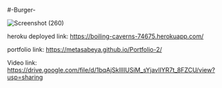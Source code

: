 #-Burger-

![Screenshot (260)](https://user-images.githubusercontent.com/65740871/93692585-3cd5f900-fab2-11ea-82b3-39cd7a63d03c.png)













































heroku deployed link: https://boiling-caverns-74675.herokuapp.com/

portfolio link: https://metasabeya.github.io/Portfolio-2/

Video link: https://drive.google.com/file/d/1bqAjSkllIIUSiM_sYjavlIYR7t_8FZCU/view?usp=sharing
